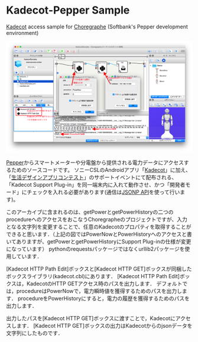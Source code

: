 # Kadecot-Pepper Sample
[Kadecot](http://kadecot.net) access sample for [Choregraphe](http://www.softbank.jp/robot/developer/tools/sdk/)  (Softbank's Pepper development environment)

![User Interface](https://raw.githubusercontent.com/SonyCSL/KadecotPepperSample/master/kadecot-choregraphe.png)

[Pepper](http://www.softbank.jp/robot/)からスマートメーターや分電盤から提供される電力データにアクセスするためのソースコードです。
ソニーCSLのAndroidアプリ「[Kadecot](http://kadecot.net/)」に加え、「[生活デザインアプリコンテスト](http://lifedesign-app.org/)」のサポートイベントにて配布される、「Kadecot Support Plug-in」を同一端末内に入れて動作させ、かつ「開発者モード」にチェックを入れる必要があります(通信は[JSONP API](http://kadecot.net/blog/2750/)を使って行います)。

このアーカイブに含まれるのは、getPowerとgetPowerHistoryの二つのprocedureへのアクセスをおこなうChoregrapheのプロジェクトですが、入力となる文字列を変更することで、任意のKadecotのプロパティを取得することができると思います．（上記の図ではPowerNowとPowerHistoryへのアクセスと書いてありますが、getPowerとgetPowerHistoryにSupport Plug-inの仕様が変更になっています）
pythonのrequestsパッケージではなくurllib2パッケージを使用しています．

[Kadecot HTTP Path Edit]ボックスと[Kadecot HTTP GET]ボックスが同梱したボックスライブラリ(kadecot.cbl)にあります．
[Kadecot HTTP Path Edit]ボックスは，KadecotのHTTP GETアクセス時のパスを出力します．
デフォルトでは，procedureはPowerNowで，電力瞬時値を獲得するためのパスを出力します．
procedureをPowerHistoryにすると，電力の履歴を獲得するためのパスを出力します．

出力したパスを[Kadecot HTTP GET]ボックスに渡すことで，Kadecotにアクセスします．
[Kadecot HTTP GET]ボックスの出力はKadecotからのjsonデータを文字列にしたものです．
